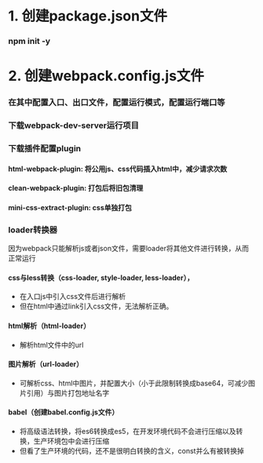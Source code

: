 # 1. 创建package.json文件
### npm init -y
# 2. 创建webpack.config.js文件
### 在其中配置入口、出口文件，配置运行模式，配置运行端口等
### 下载webpack-dev-server运行项目
### 下载插件配置plugin
#### html-webpack-plugin: 将公用js、css代码插入html中，减少请求次数
#### clean-webpack-plugin: 打包后将旧包清理
#### mini-css-extract-plugin: css单独打包
### loader转换器
因为webpack只能解析js或者json文件，需要loader将其他文件进行转换，从而正常运行
#### css与less转换（css-loader, style-loader, less-loader），
* 在入口js中引入css文件后进行解析
* 但在html中通过link引入css文件，无法解析正确。
#### html解析（html-loader）
* 解析html文件中的url
#### 图片解析（url-loader）
* 可解析css、html中图片，并配置大小（小于此限制转换成base64，可减少图片引用）与图片打包地址名字
#### babel（创建babel.config.js文件）
* 将高级语法转换，将es6转换成es5，在开发环境代码不会进行压缩以及转换，生产环境包中会进行压缩
* 但看了生产环境的代码，还不是很明白转换的含义，const并么有被转换掉